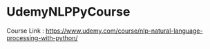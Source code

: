 # UdemyNLPPyCourse
 Course Link : https://www.udemy.com/course/nlp-natural-language-processing-with-python/
